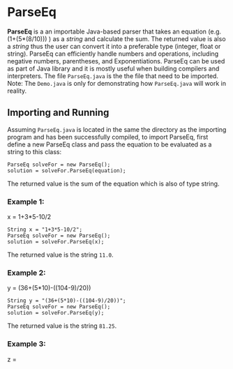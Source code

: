 # ParseEq

**ParseEq** is a an importable Java-based parser that takes an equation (e.g. (1+(5*(8/10))) ) as a *string* and calculate the sum. The returned value is also a *string* thus the user can convert it into a preferable type (integer, float or string). ParseEq can efficiently handle numbers and operations, including negative numbers, parentheses, and Exponentiations. ParseEq can be used as part of Java library and it is mostly useful when building compilers and interpreters. The file `ParseEq.java` is the the file that need to be imported. 
Note: The `Demo.java` is only for demonstrating how `ParseEq.java` will work in reality. 

## Importing and Running 

Assuming `ParseEq.java` is located in the same the directory as the importing program and has been successfully compiled, to import ParseEq, first define a new ParseEq class and pass the equation to be evaluated as a string to this class:
```
ParseEq solveFor = new ParseEq();
solution = solveFor.ParseEq(equation);
```
The returned value is the sum of the equation which is also of type string. 

### Example 1:
x = 1+3*5-10/2
```
String x = "1+3*5-10/2";
ParseEq solveFor = new ParseEq();
solution = solveFor.ParseEq(x);
```

The returned value is the string `11.0`.

### Example 2:
y = (36+(5*10)-((104-9)/20))
```
String y = "(36+(5*10)-((104-9)/20))";
ParseEq solveFor = new ParseEq();
solution = solveFor.ParseEq(y);
```

The returned value is the string `81.25`.

### Example 3:
z = 
